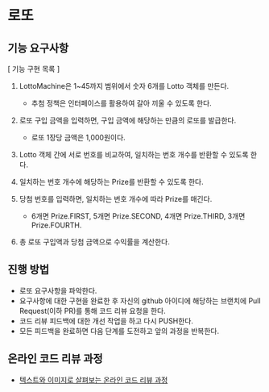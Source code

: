 # 로또
## 기능 요구사항
[ 기능 구현 목록 ]
1. LottoMachine은 1~45까지 범위에서 숫자 6개를 Lotto 객체를 만든다.
    - 추첨 정책은 인터페이스를 활용하여 갈아 끼울 수 있도록 한다.
    
2. 로또 구입 금액을 입력하면, 구입 금액에 해당하는 만큼의 로또를 발급한다.
    - 로또 1장당 금액은 1,000원이다.

3. Lotto 객체 간에 서로 번호를 비교하여, 일치하는 번호 개수를 반환할 수 있도록 한다.
   
4. 일치하는 번호 개수에 해당하는 Prize를 반환할 수 있도록 한다.

5. 당첨 번호를 입력하면, 일치하는 번호 개수에 따라 Prize를 매긴다.
    - 6개면 Prize.FIRST, 5개면 Prize.SECOND, 4개면 Prize.THIRD, 3개면 Prize.FOURTH.

6. 총 로또 구입액과 당첨 금액으로 수익률을 계산한다.

## 진행 방법
* 로또 요구사항을 파악한다.
* 요구사항에 대한 구현을 완료한 후 자신의 github 아이디에 해당하는 브랜치에 Pull Request(이하 PR)를 통해 코드 리뷰 요청을 한다.
* 코드 리뷰 피드백에 대한 개선 작업을 하고 다시 PUSH한다.
* 모든 피드백을 완료하면 다음 단계를 도전하고 앞의 과정을 반복한다.

## 온라인 코드 리뷰 과정
* [텍스트와 이미지로 살펴보는 온라인 코드 리뷰 과정](https://github.com/next-step/nextstep-docs/tree/master/codereview)